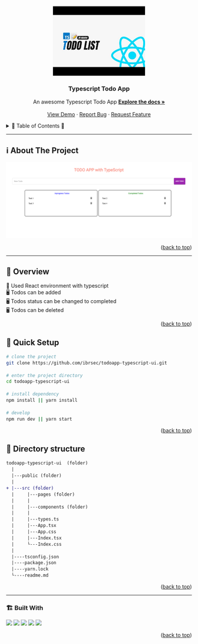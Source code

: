 <a name="readme-top"></a>
 
 
<!-- PROJECT LOGO -->
<br />
<div align="center">
  <a href="https://github.com/ibrsec/todoapp-typescript-ui/">
    <img src="./public/logo.jpg" alt="Logo" width="250"   >
  </a>

  <h3 align="center">Typescript Todo App</h3>

  <p align="center">
    An awesome Typescript Todo App
    <a href="https://github.com/ibrsec/todoapp-typescript-ui"><strong>Explore the docs »</strong></a>
    <br />
    <br />
    <a href="https://todoapp-typescript-ui.vercel.app/">View Demo</a>
    ·
    <a href="https://github.com/ibrsec/todoapp-typescript-ui/issues">Report Bug</a>
    ·
    <a href="https://github.com/ibrsec/todoapp-typescript-ui/issues">Request Feature</a>
  </p>
</div>



<!-- TABLE OF CONTENTS -->
<details>
  <summary>📎 Table of Contents 📎 </summary>
  <ol>
    <li><a href="#about-the-project">About The Project</a></li>
     <!-- <li><a href="#figma">Figma</a></li> -->
     <li><a href="#overview">Overview</a></li>
     <li><a href="#quick-setup">Quick Setup</a></li>
     <li><a href="#directory-structure">Directory structure</a></li>
     <li><a href="#built-with">Built With</a></li>
    <!-- <li>
      <a href="#getting-started">Getting Started</a>
      <ul>
        <li><a href="#prerequisites">Prerequisites</a></li>
        <li><a href="#installation">Installation</a></li>
      </ul>
    </li>
    <li><a href="#usage">Usage</a></li>
    <li><a href="#roadmap">Roadmap</a></li>
    <li><a href="#contributing">Contributing</a></li>
    <li><a href="#license">License</a></li>
    <li><a href="#contact">Contact</a></li>
    <li><a href="#acknowledgments">Acknowledgments</a></li> -->

    
  </ol>
</details>





---

<!-- ABOUT THE PROJECT -->
<a name="about-the-project"></a>
## ℹ️ About The Project
  
[![todoapp-typescript-ui](./public/project.png)](https://todoapp-typescript-ui.vercel.app/) 




<p align="right">(<a href="#readme-top">back to top</a>)</p>


---

<!-- ## Figma 

<a href="https://www.figma.com/file/ePyCHKsx2ODB32uLgyUEEd/bootstrap-home-page?type=design&node-id=0%3A1&mode=design&t=edDzadCB9Ev5FS1a-1">Figma Link</a>  

  <p align="right">(<a href="#readme-top">back to top</a>)</p>




--- -->
<a name="overview"></a>
## 👀 Overview

 
🎯 Used React environment with typescript</br>
🖥 Todos can be added</br>
🖥 Todos status can be changed to completed</br>
🖥 Todos can be deleted</br> 
<!-- 🌱 ÷Screen and search the Legends on the app</br> -->
<!-- 💪   </br> -->
<!-- 🐞 Check the finished tasks   </br> -->


<p align="right">(<a href="#readme-top">back to top</a>)</p>


<a name="quick-setup"></a>
## 🛫 Quick Setup

```sh
# clone the project
git clone https://github.com/ibrsec/todoapp-typescript-ui.git

# enter the project directory
cd todoapp-typescript-ui

# install dependency
npm install || yarn install

# develop
npm run dev || yarn start
```

<p align="right">(<a href="#readme-top">back to top</a>)</p>


<!-- ## 🐞 Debug

![todoapp-typescript-ui.gif](/todoapp-typescript-ui.gif) -->








<a name="directory-structure"></a>
## 📂 Directory structure 

```diff
todoapp-typescript-ui  (folder)
  |          
  |---public (folder) 
  |                
+ |---src (folder)    
  |     |---pages (folder)          
  |     |           
  |     |---components (folder)   
  |     |          
  |     |---types.ts
  |     |---App.tsx
  |     |---App.css
  |     |---Index.tsx
  |     └---Index.css
  |         
  |----tsconfig.json
  |----package.json
  |----yarn.lock
  └----readme.md 
```

<p align="right">(<a href="#readme-top">back to top</a>)</p>

---

<a name="built-with"></a>
### 🏗️ Built With

 
<!-- https://dev.to/envoy_/150-badges-for-github-pnk  search skills-->

 <img src="https://img.shields.io/badge/HTML-239120?style=for-the-badge&logo=html5&logoColor=white">
 <img src="https://img.shields.io/badge/CSS-239120?&style=for-the-badge&logo=css3&logoColor=white&color=red"> 
 <img src="https://img.shields.io/badge/TypeScript-F7DF1E?style=for-the-badge&logo=typescript&logoColor=black"> 
 <!-- <img src="https://img.shields.io/badge/Bootstrap-563D7C?style=for-the-badge&logo=bootstrap&logoColor=white">  -->
 <!-- <img src="https://img.shields.io/badge/tailwind-563D7C?style=for-the-badge&logo=tailwind&logoColor=white">  -->
 <img src="https://img.shields.io/badge/Material--UI-0081CB?style=for-the-badge&logo=material-ui&logoColor=white"> 
 <!-- <img src="https://img.shields.io/badge/axios-CC6699?style=for-the-badge&logo=axios&logoColor=white">  -->
 <!-- <img src="https://img.shields.io/badge/context_api-AB4BFE?style=for-the-badge&logo=context&logoColor=FFC920">  -->
 <!-- <img src="https://img.shields.io/badge/redux-AB4BFE?style=for-the-badge&logo=redux&logoColor=FFC920">  -->
 <img src="https://img.shields.io/badge/React-20232A?style=for-the-badge&logo=react&logoColor=61DAFB"> 
 <!-- <img src="https://img.shields.io/badge/React_Router-CA4245?style=for-the-badge&logo=react-router&logoColor=white">  -->
 




<p align="right">(<a href="#readme-top">back to top</a>)</p>
